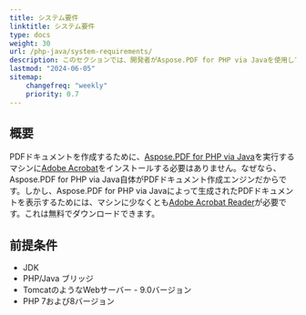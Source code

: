```yaml
---
title: システム要件
linktitle: システム要件
type: docs
weight: 30
url: /php-java/system-requirements/
description: このセクションでは、開発者がAspose.PDF for PHP via Javaを使用して作業するために必要なサポートされているオペレーティングシステムを一覧表示します。
lastmod: "2024-06-05"
sitemap:
    changefreq: "weekly"
    priority: 0.7
---
```


## 概要

PDFドキュメントを作成するために、[Aspose.PDF for PHP via Java](https://products.aspose.com/pdf/php-java/)を実行するマシンに[Adobe Acrobat](https://www.adobe.com/acrobat/acrobat-pro.html)をインストールする必要はありません。なぜなら、Aspose.PDF for PHP via Java自体がPDFドキュメント作成エンジンだからです。しかし、Aspose.PDF for PHP via Javaによって生成されたPDFドキュメントを表示するためには、マシンに少なくとも[Adobe Acrobat Reader](https://www.adobe.com/acrobat/pdf-reader.html)が必要です。これは無料でダウンロードできます。

## 前提条件

- JDK
- PHP/Java ブリッジ
- TomcatのようなWebサーバー - 9.0バージョン
- PHP 7および8バージョン
